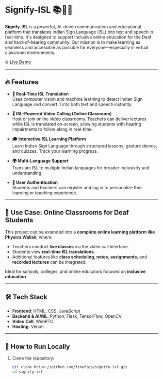 # Signify-ISL 📚🧏‍♂️

**Signify-ISL** is a powerful, AI-driven communication and educational platform that translates Indian Sign Language (ISL) into text and speech in real-time. It's designed to support inclusive online education for the Deaf and hard-of-hearing community. Our mission is to make learning as seamless and accessible as possible for everyone—especially in virtual classroom environments.

🌐 [Live Demo](https://signify-isl.vercel.app/)

---

## 🔥 Features

- **🧠 Real-Time ISL Translation**  
  Uses computer vision and machine learning to detect Indian Sign Language and convert it into both text and speech instantly.

- **🎥 ISL-Powered Video Calling (Online Classroom)**  
  Host or join online video classrooms. Teachers can deliver lectures while ISL is translated on-screen, allowing students with hearing impairments to follow along in real-time.

- **🎓 Interactive ISL Learning Platform**  
  Learn Indian Sign Language through structured lessons, gesture demos, and quizzes. Track your learning progress.

- **🌍 Multi-Language Support**  
  Translate ISL to multiple Indian languages for broader inclusivity and understanding.

- **🔐 User Authentication**  
  Students and teachers can register and log in to personalize their learning or teaching experience.

---

## 🏫 Use Case: Online Classrooms for Deaf Students

This project can be extended into a **complete online learning platform like Physics Wallah**, where:

- Teachers conduct **live classes** via the video call interface.
- Students view **real-time ISL translations**.
- Additional features like **class scheduling, notes, assignments**, and **recorded lectures** can be integrated.

Ideal for schools, colleges, and online educators focused on **inclusive education**.

---

## 🛠️ Tech Stack

- **Frontend**: HTML, CSS, JavaScript
- **Backend & AI/ML**: Python, Flask, TensorFlow, OpenCV
- **Video Call**: WebRTC
- **Hosting**: Vercel

---

## 🚀 How to Run Locally

1. Clone the repository:
   ```bash
   git clone https://github.com/finefigo/signify-isl.git
   cd signify-isl

